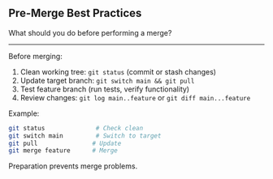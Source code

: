 ## Pre-Merge Best Practices

What should you do before performing a merge?

---

Before merging:
1. Clean working tree: `git status` (commit or stash changes)
2. Update target branch: `git switch main && git pull`
3. Test feature branch (run tests, verify functionality)
4. Review changes: `git log main..feature` or `git diff main...feature`

Example:
```bash
git status              # Check clean
git switch main         # Switch to target
git pull               # Update
git merge feature      # Merge
```

Preparation prevents merge problems.

